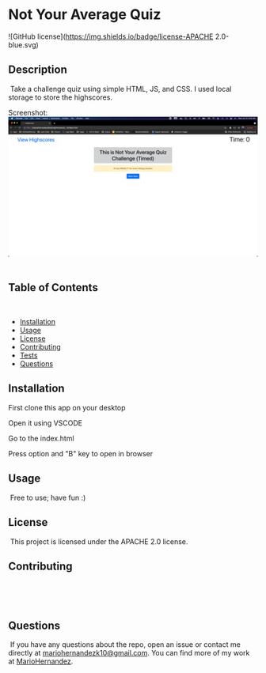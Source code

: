 # Not Your Average Quiz
![GitHub license](https://img.shields.io/badge/license-APACHE 2.0-blue.svg)
​
## Description
​
Take a challenge quiz using simple HTML, JS, and CSS. I used local storage to store the highscores.

Screenshot:
![alt text](img/SS.png)
​
## Table of Contents 
​
* [Installation](#installation)
​
* [Usage](#usage)
​
* [License](#license)
​
* [Contributing](#contributing)
​
* [Tests](#tests)
​
* [Questions](#questions)
​
## Installation

First clone this app on your desktop

Open it using VSCODE

Go to the index.html

Press option and "B" key to open in browser 
​
## Usage
​
Free to use; have fun :)
​
## License
​
This project is licensed under the APACHE 2.0 license.
  
## Contributing
​

​
## Questions
​
If you have any questions about the repo, open an issue or contact me directly at mariohernandezk10@gmail.com. You can find more of my work at [MarioHernandez](https://github.com/mariohernandezk10/note_taker).
